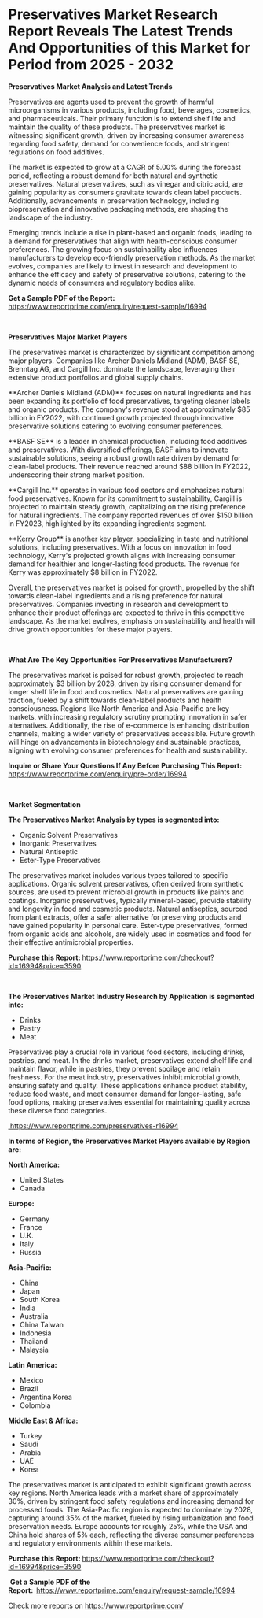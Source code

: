 <p><h1>Preservatives Market Research Report Reveals The Latest Trends And Opportunities of this Market for Period from 2025 - 2032</h1></p><p><strong>Preservatives Market Analysis and Latest Trends</strong></p>
<p><p>Preservatives are agents used to prevent the growth of harmful microorganisms in various products, including food, beverages, cosmetics, and pharmaceuticals. Their primary function is to extend shelf life and maintain the quality of these products. The preservatives market is witnessing significant growth, driven by increasing consumer awareness regarding food safety, demand for convenience foods, and stringent regulations on food additives.</p><p>The market is expected to grow at a CAGR of 5.00% during the forecast period, reflecting a robust demand for both natural and synthetic preservatives. Natural preservatives, such as vinegar and citric acid, are gaining popularity as consumers gravitate towards clean label products. Additionally, advancements in preservation technology, including biopreservation and innovative packaging methods, are shaping the landscape of the industry.</p><p>Emerging trends include a rise in plant-based and organic foods, leading to a demand for preservatives that align with health-conscious consumer preferences. The growing focus on sustainability also influences manufacturers to develop eco-friendly preservation methods. As the market evolves, companies are likely to invest in research and development to enhance the efficacy and safety of preservative solutions, catering to the dynamic needs of consumers and regulatory bodies alike.</p></p>
<p><strong>Get a Sample PDF of the Report:&nbsp;</strong> <a href="https://www.reportprime.com/enquiry/request-sample/16994?utm_campaign=3038&utm_medium=2&utm_source=Github&utm_content=ia&utm_term=18032025&utm_id=preservatives">https://www.reportprime.com/enquiry/request-sample/16994</a></p>
<p>&nbsp;</p>
<p><strong>Preservatives Major Market Players</strong></p>
<p><p>The preservatives market is characterized by significant competition among major players. Companies like Archer Daniels Midland (ADM), BASF SE, Brenntag AG, and Cargill Inc. dominate the landscape, leveraging their extensive product portfolios and global supply chains.</p><p>**Archer Daniels Midland (ADM)** focuses on natural ingredients and has been expanding its portfolio of food preservatives, targeting cleaner labels and organic products. The company's revenue stood at approximately $85 billion in FY2022, with continued growth projected through innovative preservative solutions catering to evolving consumer preferences.</p><p>**BASF SE** is a leader in chemical production, including food additives and preservatives. With diversified offerings, BASF aims to innovate sustainable solutions, seeing a robust growth rate driven by demand for clean-label products. Their revenue reached around $88 billion in FY2022, underscoring their strong market position.</p><p>**Cargill Inc.** operates in various food sectors and emphasizes natural food preservatives. Known for its commitment to sustainability, Cargill is projected to maintain steady growth, capitalizing on the rising preference for natural ingredients. The company reported revenues of over $150 billion in FY2023, highlighted by its expanding ingredients segment.</p><p>**Kerry Group** is another key player, specializing in taste and nutritional solutions, including preservatives. With a focus on innovation in food technology, Kerry's projected growth aligns with increasing consumer demand for healthier and longer-lasting food products. The revenue for Kerry was approximately $8 billion in FY2022.</p><p>Overall, the preservatives market is poised for growth, propelled by the shift towards clean-label ingredients and a rising preference for natural preservatives. Companies investing in research and development to enhance their product offerings are expected to thrive in this competitive landscape. As the market evolves, emphasis on sustainability and health will drive growth opportunities for these major players.</p></p>
<p>&nbsp;</p>
<p><strong>What Are The Key Opportunities For Preservatives Manufacturers?</strong></p>
<p><p>The preservatives market is poised for robust growth, projected to reach approximately $3 billion by 2028, driven by rising consumer demand for longer shelf life in food and cosmetics. Natural preservatives are gaining traction, fueled by a shift towards clean-label products and health consciousness. Regions like North America and Asia-Pacific are key markets, with increasing regulatory scrutiny prompting innovation in safer alternatives. Additionally, the rise of e-commerce is enhancing distribution channels, making a wider variety of preservatives accessible. Future growth will hinge on advancements in biotechnology and sustainable practices, aligning with evolving consumer preferences for health and sustainability.</p></p>
<p><strong>Inquire or Share Your Questions If Any Before Purchasing This Report:</strong> <a href="https://www.reportprime.com/enquiry/pre-order/16994?utm_campaign=3038&utm_medium=2&utm_source=Github&utm_content=ia&utm_term=18032025&utm_id=preservatives">https://www.reportprime.com/enquiry/pre-order/16994</a></p>
<p>&nbsp;</p>
<p><strong>Market Segmentation</strong></p>
<p><strong>The Preservatives Market Analysis by types is segmented into:</strong></p>
<p><ul><li>Organic Solvent Preservatives</li><li>Inorganic Preservatives</li><li>Natural Antiseptic</li><li>Ester-Type Preservatives</li></ul></p>
<p><p>The preservatives market includes various types tailored to specific applications. Organic solvent preservatives, often derived from synthetic sources, are used to prevent microbial growth in products like paints and coatings. Inorganic preservatives, typically mineral-based, provide stability and longevity in food and cosmetic products. Natural antiseptics, sourced from plant extracts, offer a safer alternative for preserving products and have gained popularity in personal care. Ester-type preservatives, formed from organic acids and alcohols, are widely used in cosmetics and food for their effective antimicrobial properties.</p></p>
<p><strong>Purchase this Report:&nbsp;</strong><a href="https://www.reportprime.com/checkout?id=16994&price=3590&utm_campaign=3038&utm_medium=2&utm_source=Github&utm_content=ia&utm_term=18032025&utm_id=preservatives">https://www.reportprime.com/checkout?id=16994&price=3590</a></p>
<p>&nbsp;</p>
<p><strong>The Preservatives Market Industry Research by Application is segmented into:</strong></p>
<p><ul><li>Drinks</li><li>Pastry</li><li>Meat</li></ul></p>
<p><p>Preservatives play a crucial role in various food sectors, including drinks, pastries, and meat. In the drinks market, preservatives extend shelf life and maintain flavor, while in pastries, they prevent spoilage and retain freshness. For the meat industry, preservatives inhibit microbial growth, ensuring safety and quality. These applications enhance product stability, reduce food waste, and meet consumer demand for longer-lasting, safe food options, making preservatives essential for maintaining quality across these diverse food categories.</p></p>
<p><a href="https://www.reportprime.com/preservatives-r16994?utm_campaign=3038&utm_medium=2&utm_source=Github&utm_content=ia&utm_term=18032025&utm_id=preservatives">&nbsp;https://www.reportprime.com/preservatives-r16994</a></p>
<p><strong>In terms of Region, the Preservatives Market Players available by Region are:</strong></p>
<p>
    <p> <strong> North America: </strong>
        <ul>
            <li>United States</li>
            <li>Canada</li>
        </ul>
        </p> 
    <p> <strong> Europe: </strong>
        <ul>
            <li>Germany</li>
            <li>France</li>
            <li>U.K.</li>
            <li>Italy</li>
            <li>Russia</li>
        </ul>
        </p> 
    <p> <strong> Asia-Pacific: </strong>
        <ul>
            <li>China</li>
            <li>Japan</li>
            <li>South Korea</li>
            <li>India</li>
            <li>Australia</li>
            <li>China Taiwan</li>
            <li>Indonesia</li>
            <li>Thailand</li>
            <li>Malaysia</li>
        </ul>
        </p> 
    <p> <strong> Latin America: </strong>
        <ul>
            <li>Mexico</li>
            <li>Brazil</li>
            <li>Argentina Korea</li>
            <li>Colombia</li>
        </ul>
        </p> 
    <p> <strong> Middle East & Africa: </strong>
        <ul>
            <li>Turkey</li>
            <li>Saudi</li>
            <li>Arabia</li>
            <li>UAE</li>
            <li>Korea</li>
        </ul>
    </p>
    </p>
<p><p>The preservatives market is anticipated to exhibit significant growth across key regions. North America leads with a market share of approximately 30%, driven by stringent food safety regulations and increasing demand for processed foods. The Asia-Pacific region is expected to dominate by 2028, capturing around 35% of the market, fueled by rising urbanization and food preservation needs. Europe accounts for roughly 25%, while the USA and China hold shares of 5% each, reflecting the diverse consumer preferences and regulatory environments within these markets.</p></p>
<p><strong>Purchase this Report: </strong><a href="https://www.reportprime.com/checkout?id=16994&price=3590&utm_campaign=3038&utm_medium=2&utm_source=Github&utm_content=ia&utm_term=18032025&utm_id=preservatives">https://www.reportprime.com/checkout?id=16994&price=3590</a></p>
<p>&nbsp;<strong>Get a Sample PDF of the Report:&nbsp;&nbsp;</strong><a href="https://www.reportprime.com/enquiry/request-sample/16994?utm_campaign=3038&utm_medium=2&utm_source=Github&utm_content=ia&utm_term=18032025&utm_id=preservatives">https://www.reportprime.com/enquiry/request-sample/16994</a></p>
<p><strong></strong></p>
<p>Check more reports on <a href="https://www.reportprime.com/?utm_campaign=3038&utm_medium=2&utm_source=Github&utm_content=ia&utm_term=18032025&utm_id=preservatives">https://www.reportprime.com/</a></p>